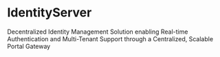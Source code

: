 # IdentityServer
Decentralized Identity Management Solution enabling Real-time Authentication and Multi-Tenant Support through a Centralized, Scalable Portal Gateway
